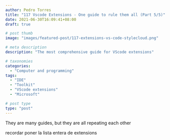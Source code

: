 ```yaml
---
author: Pedro Torres
title: "117 Vscode Extensions - One guide to rule them all (Part 5/5)"
date: 2021-06-30T16:09:41+08:00
draft: true

# post thumb
image: "images/featured-post/117-extensions-vs-code-stylecloud.png"

# meta description
description: "The most comprehensive guide for VScode extensions"

# taxonomies
categories:
  - "Computer and programming"
tags:
  - "IDE"
  - "Toolkit"
  - "VScode extensions"
  - "Microsoft"

# post type
type: "post"
---
```


They are many guides, but they are all repeating each other

recordar poner la lista entera de extensions
